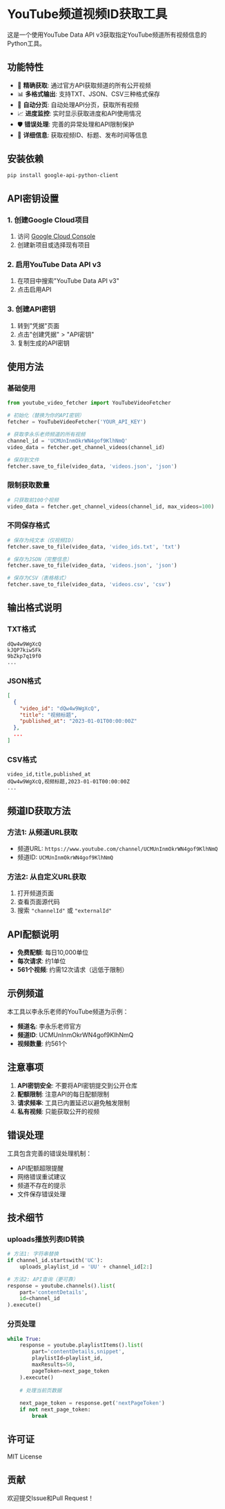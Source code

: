# YouTube频道视频ID获取工具

这是一个使用YouTube Data API v3获取指定YouTube频道所有视频信息的Python工具。

## 功能特性

- 🎯 **精确获取**: 通过官方API获取频道的所有公开视频
- 📊 **多格式输出**: 支持TXT、JSON、CSV三种格式保存
- 🔄 **自动分页**: 自动处理API分页，获取所有视频
- 📈 **进度监控**: 实时显示获取进度和API使用情况
- 🛡️ **错误处理**: 完善的异常处理和API限制保护
- 📝 **详细信息**: 获取视频ID、标题、发布时间等信息

## 安装依赖

```bash
pip install google-api-python-client
```

## API密钥设置

### 1. 创建Google Cloud项目
1. 访问 [Google Cloud Console](https://console.cloud.google.com/)
2. 创建新项目或选择现有项目

### 2. 启用YouTube Data API v3
1. 在项目中搜索"YouTube Data API v3"
2. 点击启用API

### 3. 创建API密钥
1. 转到"凭据"页面
2. 点击"创建凭据" > "API密钥"
3. 复制生成的API密钥

## 使用方法

### 基础使用

```python
from youtube_video_fetcher import YouTubeVideoFetcher

# 初始化（替换为你的API密钥）
fetcher = YouTubeVideoFetcher('YOUR_API_KEY')

# 获取李永乐老师频道的所有视频
channel_id = 'UCMUnInmOkrWN4gof9KlhNmQ'
video_data = fetcher.get_channel_videos(channel_id)

# 保存到文件
fetcher.save_to_file(video_data, 'videos.json', 'json')
```

### 限制获取数量

```python
# 只获取前100个视频
video_data = fetcher.get_channel_videos(channel_id, max_videos=100)
```

### 不同保存格式

```python
# 保存为纯文本（仅视频ID）
fetcher.save_to_file(video_data, 'video_ids.txt', 'txt')

# 保存为JSON（完整信息）
fetcher.save_to_file(video_data, 'videos.json', 'json')

# 保存为CSV（表格格式）
fetcher.save_to_file(video_data, 'videos.csv', 'csv')
```

## 输出格式说明

### TXT格式
```
dQw4w9WgXcQ
kJQP7kiw5Fk
9bZkp7q19f0
...
```

### JSON格式
```json
[
  {
    "video_id": "dQw4w9WgXcQ",
    "title": "视频标题",
    "published_at": "2023-01-01T00:00:00Z"
  },
  ...
]
```

### CSV格式
```csv
video_id,title,published_at
dQw4w9WgXcQ,视频标题,2023-01-01T00:00:00Z
...
```

## 频道ID获取方法

### 方法1: 从频道URL获取
- 频道URL: `https://www.youtube.com/channel/UCMUnInmOkrWN4gof9KlhNmQ`
- 频道ID: `UCMUnInmOkrWN4gof9KlhNmQ`

### 方法2: 从自定义URL获取
1. 打开频道页面
2. 查看页面源代码
3. 搜索 `"channelId"` 或 `"externalId"`

## API配额说明

- **免费配额**: 每日10,000单位
- **每次请求**: 约1单位
- **561个视频**: 约需12次请求（远低于限制）

## 示例频道

本工具以李永乐老师的YouTube频道为示例：
- **频道名**: 李永乐老师官方
- **频道ID**: UCMUnInmOkrWN4gof9KlhNmQ
- **视频数量**: 约561个

## 注意事项

1. **API密钥安全**: 不要将API密钥提交到公开仓库
2. **配额限制**: 注意API的每日配额限制
3. **请求频率**: 工具已内置延迟以避免触发限制
4. **私有视频**: 只能获取公开的视频

## 错误处理

工具包含完善的错误处理机制：
- API配额超限提醒
- 网络错误重试建议
- 频道不存在的提示
- 文件保存错误处理

## 技术细节

### uploads播放列表ID转换
```python
# 方法1: 字符串替换
if channel_id.startswith('UC'):
    uploads_playlist_id = 'UU' + channel_id[2:]

# 方法2: API查询（更可靠）
response = youtube.channels().list(
    part='contentDetails',
    id=channel_id
).execute()
```

### 分页处理
```python
while True:
    response = youtube.playlistItems().list(
        part='contentDetails,snippet',
        playlistId=playlist_id,
        maxResults=50,
        pageToken=next_page_token
    ).execute()
    
    # 处理当前页数据
    
    next_page_token = response.get('nextPageToken')
    if not next_page_token:
        break
```

## 许可证

MIT License

## 贡献

欢迎提交Issue和Pull Request！
